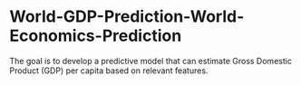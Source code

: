 # World-GDP-Prediction-World-Economics-Prediction
 The goal is to develop a predictive model that can estimate Gross Domestic Product (GDP) per capita based on relevant features.
